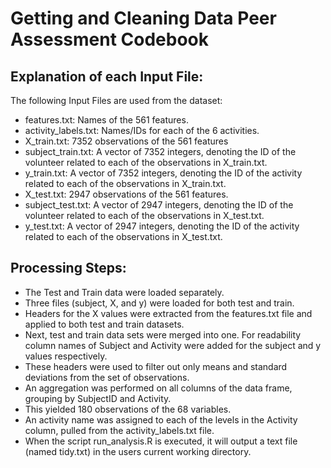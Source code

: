 # Getting and Cleaning Data Peer Assessment Codebook

## Explanation of each Input File:

The following Input Files are used from the dataset:

* features.txt: Names of the 561 features.
* activity_labels.txt: Names/IDs for each of the 6 activities.
* X_train.txt: 7352 observations of the 561 features
* subject_train.txt: A vector of 7352 integers, denoting the ID of the volunteer related to each of the observations in X_train.txt.
* y_train.txt: A vector of 7352 integers, denoting the ID of the activity related to each of the observations in X_train.txt.
* X_test.txt: 2947 observations of the 561 features.
* subject_test.txt: A vector of 2947 integers, denoting the ID of the volunteer related to each of the observations in X_test.txt.
* y_test.txt: A vector of 2947 integers, denoting the ID of the activity related to each of the observations in X_test.txt.


## Processing Steps:

* The Test and Train data were loaded separately. 
* Three files (subject, X, and y) were loaded for both test and train. 
* Headers for the X values were extracted from the features.txt file and applied to both test and train datasets.
* Next, test and train data sets were merged into one. For readability column names of Subject and Activity were added for the subject and y values respectively.
* These headers were used to filter out only means and standard deviations from the set of observations. 
* An aggregation was performed on all columns of the data frame, grouping by SubjectID and Activity. 
* This yielded 180 observations of the 68 variables.
* An activity name was assigned to each of the levels in the Activity column, pulled from the activity_labels.txt file.
* When the script run_analysis.R is executed, it will output a text file (named tidy.txt) in the users current working directory.

